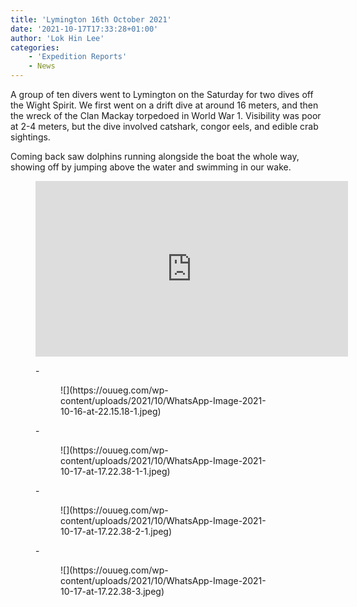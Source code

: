 ```yaml
---
title: 'Lymington 16th October 2021'
date: '2021-10-17T17:33:28+01:00'
author: 'Lok Hin Lee'
categories:
    - 'Expedition Reports'
    - News
---
```


A group of ten divers went to Lymington on the Saturday for two dives off the Wight Spirit. We first went on a drift dive at around 16 meters, and then the wreck of the Clan Mackay torpedoed in World War 1. Visibility was poor at 2-4 meters, but the dive involved catshark, congor eels, and edible crab sightings.

Coming back saw dolphins running alongside the boat the whole way, showing off by jumping above the water and swimming in our wake.

<figure class="wp-block-embed is-type-video is-provider-youtube wp-block-embed-youtube wp-embed-aspect-4-3 wp-has-aspect-ratio"><div class="wp-block-embed__wrapper"><iframe allow="accelerometer; autoplay; clipboard-write; encrypted-media; gyroscope; picture-in-picture; web-share" allowfullscreen="" frameborder="0" height="281" loading="lazy" src="https://www.youtube.com/embed/y_jPBsUy2Ak?feature=oembed" title="Lymington Dolphins" width="500"></iframe></div></figure><figure class="wp-block-gallery columns-3 is-cropped wp-block-gallery-3 is-layout-flex">- <figure>![](https://ouueg.com/wp-content/uploads/2021/10/WhatsApp-Image-2021-10-16-at-22.15.18-1.jpeg)</figure>
- <figure>![](https://ouueg.com/wp-content/uploads/2021/10/WhatsApp-Image-2021-10-17-at-17.22.38-1-1.jpeg)</figure>
- <figure>![](https://ouueg.com/wp-content/uploads/2021/10/WhatsApp-Image-2021-10-17-at-17.22.38-2-1.jpeg)</figure>
- <figure>![](https://ouueg.com/wp-content/uploads/2021/10/WhatsApp-Image-2021-10-17-at-17.22.38-3.jpeg)</figure>

</figure>
